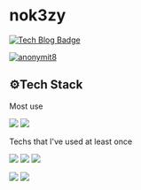 # nok3zy
[![Tech Blog Badge](http://img.shields.io/badge/nok3zy.io-black?style=flat-square&logo=github&link=https://nok3zy.github.io/)](https://nok3zy.github.io/)

[![anonymit8](http://mazassumnida.wtf/api/v2/generate_badge?boj=anonymit8)](https://solved.ac/anonymit8)

## ⚙Tech Stack

Most use

<img src="https://img.shields.io/badge/Python-7C83FD?style=flat-square&logo=Python&logoColor=white"/> 
<img src="https://img.shields.io/badge/Spring-6DB33F?style=flat-square&logo=Spring&logoColor=white"/>

Techs that I've used at least once

<img src="https://img.shields.io/badge/C++-ED8E7C?style=flat-square&logo=C%2B%2B&logoColor=white"/> <img src="https://img.shields.io/badge/JavaScript-F7DF1E?style=flat-square&logo=JavaScript&logoColor=white"/> <img src="https://img.shields.io/badge/Java-007396?style=flat-square&logo=Java&logoColor=white"/>

<img src="https://img.shields.io/badge/Node.js-339933?style=flat-square&logo=Node.js&logoColor=white"/> <img src="https://img.shields.io/badge/Flask-000000?style=flat-square&logo=Flask&logoColor=white"/> 
